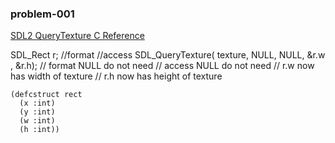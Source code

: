 
### problem-001

[SDL2 QueryTexture C Reference](https://wiki.libsdl.org/SDL2/SDL_QueryTexture)

SDL_Rect r;                //format //access
SDL_QueryTexture( texture, NULL, NULL, &r.w , &r.h);
// format NULL do not need
// access NULL do not need
// r.w now has width of texture
// r.h now has height of texture

```common-lisp
(defcstruct rect
  (x :int)
  (y :int)
  (w :int)
  (h :int))
```


